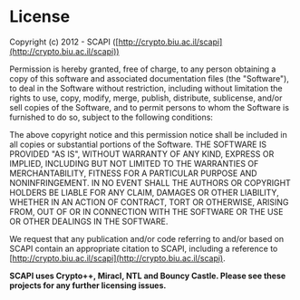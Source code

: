 License
=======

Copyright (c) 2012 - SCAPI ([http://crypto.biu.ac.il/scapi](http://crypto.biu.ac.il/scapi))

Permission is hereby granted, free of charge, to any person obtaining a copy of this software and associated documentation files (the "Software"), to deal in the Software without restriction, including without limitation the rights to use, copy, modify, merge, publish, distribute, sublicense, and/or sell copies of the Software, and to permit persons to whom the Software is furnished to do so, subject to the following conditions:

The above copyright notice and this permission notice shall be included in all copies or substantial portions of the Software. THE SOFTWARE IS PROVIDED "AS IS", WITHOUT WARRANTY OF ANY KIND, EXPRESS OR IMPLIED, INCLUDING BUT NOT LIMITED TO THE WARRANTIES OF MERCHANTABILITY, FITNESS FOR A PARTICULAR PURPOSE AND NONINFRINGEMENT. IN NO EVENT SHALL THE AUTHORS OR COPYRIGHT HOLDERS BE LIABLE FOR ANY CLAIM, DAMAGES OR OTHER LIABILITY, WHETHER IN AN ACTION OF CONTRACT, TORT OR OTHERWISE, ARISING FROM, OUT OF OR IN CONNECTION WITH THE SOFTWARE OR THE USE OR OTHER DEALINGS IN THE SOFTWARE.

We request that any publication and/or code referring to and/or based on SCAPI contain an appropriate citation to SCAPI, including a reference to [http://crypto.biu.ac.il/scapi](http://crypto.biu.ac.il/scapi).

**SCAPI uses Crypto++, Miracl, NTL and Bouncy Castle. Please see these projects for any further licensing issues.**